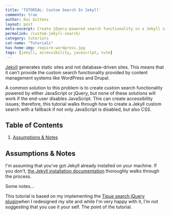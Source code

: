 ```yaml
---
title: 'TUTORIAL: Custom Search In Jekyll'
comments: true
author: Kai Gittens
layout: post
meta-excerpt: Create jQuery-powered search functionality in a Jekyll site & create fallback search functionality if JavaScript and/or CSS is disabled.
permalink: /custom-jekyll-search/
category: tutorials
cat-name: "Tutorials"
has-home-img: require-wordpress.jpg
tags: [jekyll, accessibility, javascript, tute]
---  
```

[Jekyll](http://jekyllrb.com/ "Go to the Jekyll blog engine site") generates static sites and not database-driven sites. This means that it can't provide the custom search functionality provided by content management systems like WordPress and Drupal.

A common solution to this problem is to create custom search functionality powered by either JavaScript or jQuery, but none of these solutions will work if the end-user disables JavaScript. This can create accessibility issues; therefore, this tutorial walks through how to create a Jekyll custom search with a fallback if not only JavaScript is disabled, but also CSS.

## Table of Contents
1. [Assumptions &amp; Notes](#assumptions-notes)

<a name="assumptions-notes"></a>
## Assumptions &amp; Notes

I'm assuming that you've got Jekyll already installed on your machine. If you don't, [the Jekyll installation documentation](http://jekyllrb.com/docs/installation/) thoroughly walks through the process.

Some notes...

This tutorial is based on my implementing the [Tipue search jQuery plugin](http://www.tipue.com/search/ "Read more about Tipue Search")when I redesigned my site and while I'm very happy with it, I'm not suggesting that you use it your self. The point of the tutorial.